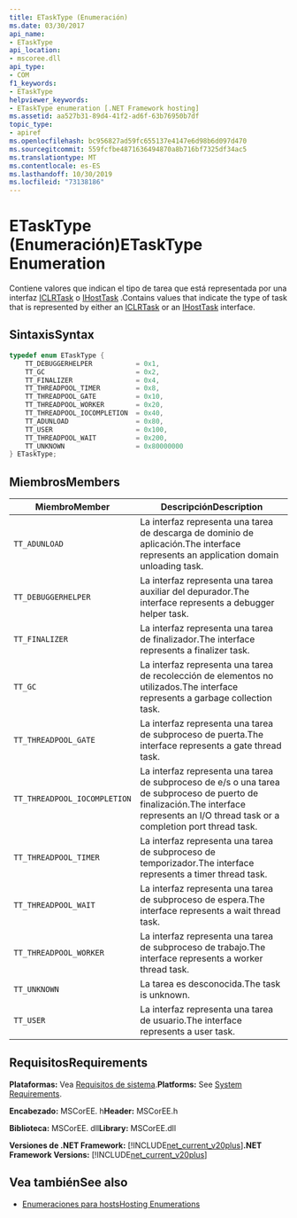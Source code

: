 ```yaml
---
title: ETaskType (Enumeración)
ms.date: 03/30/2017
api_name:
- ETaskType
api_location:
- mscoree.dll
api_type:
- COM
f1_keywords:
- ETaskType
helpviewer_keywords:
- ETaskType enumeration [.NET Framework hosting]
ms.assetid: aa527b31-89d4-41f2-ad6f-63b76950b7df
topic_type:
- apiref
ms.openlocfilehash: bc956827ad59fc655137e4147e6d98b6d097d470
ms.sourcegitcommit: 559fcfbe4871636494870a8b716bf7325df34ac5
ms.translationtype: MT
ms.contentlocale: es-ES
ms.lasthandoff: 10/30/2019
ms.locfileid: "73138186"
---
```

# <a name="etasktype-enumeration"></a><span data-ttu-id="056aa-102">ETaskType (Enumeración)</span><span class="sxs-lookup"><span data-stu-id="056aa-102">ETaskType Enumeration</span></span>
<span data-ttu-id="056aa-103">Contiene valores que indican el tipo de tarea que está representada por una interfaz [ICLRTask](../../../../docs/framework/unmanaged-api/hosting/iclrtask-interface.md) o [IHostTask](../../../../docs/framework/unmanaged-api/hosting/ihosttask-interface.md) .</span><span class="sxs-lookup"><span data-stu-id="056aa-103">Contains values that indicate the type of task that is represented by either an [ICLRTask](../../../../docs/framework/unmanaged-api/hosting/iclrtask-interface.md) or an [IHostTask](../../../../docs/framework/unmanaged-api/hosting/ihosttask-interface.md) interface.</span></span>  
  
## <a name="syntax"></a><span data-ttu-id="056aa-104">Sintaxis</span><span class="sxs-lookup"><span data-stu-id="056aa-104">Syntax</span></span>  
  
```cpp  
typedef enum ETaskType {  
    TT_DEBUGGERHELPER           = 0x1,  
    TT_GC                       = 0x2,  
    TT_FINALIZER                = 0x4,  
    TT_THREADPOOL_TIMER         = 0x8,  
    TT_THREADPOOL_GATE          = 0x10,  
    TT_THREADPOOL_WORKER        = 0x20,  
    TT_THREADPOOL_IOCOMPLETION  = 0x40,  
    TT_ADUNLOAD                 = 0x80,  
    TT_USER                     = 0x100,  
    TT_THREADPOOL_WAIT          = 0x200,  
    TT_UNKNOWN                  = 0x80000000  
} ETaskType;  
```  
  
## <a name="members"></a><span data-ttu-id="056aa-105">Miembros</span><span class="sxs-lookup"><span data-stu-id="056aa-105">Members</span></span>  
  
|<span data-ttu-id="056aa-106">Miembro</span><span class="sxs-lookup"><span data-stu-id="056aa-106">Member</span></span>|<span data-ttu-id="056aa-107">Descripción</span><span class="sxs-lookup"><span data-stu-id="056aa-107">Description</span></span>|  
|------------|-----------------|  
|`TT_ADUNLOAD`|<span data-ttu-id="056aa-108">La interfaz representa una tarea de descarga de dominio de aplicación.</span><span class="sxs-lookup"><span data-stu-id="056aa-108">The interface represents an application domain unloading task.</span></span>|  
|`TT_DEBUGGERHELPER`|<span data-ttu-id="056aa-109">La interfaz representa una tarea auxiliar del depurador.</span><span class="sxs-lookup"><span data-stu-id="056aa-109">The interface represents a debugger helper task.</span></span>|  
|`TT_FINALIZER`|<span data-ttu-id="056aa-110">La interfaz representa una tarea de finalizador.</span><span class="sxs-lookup"><span data-stu-id="056aa-110">The interface represents a finalizer task.</span></span>|  
|`TT_GC`|<span data-ttu-id="056aa-111">La interfaz representa una tarea de recolección de elementos no utilizados.</span><span class="sxs-lookup"><span data-stu-id="056aa-111">The interface represents a garbage collection task.</span></span>|  
|`TT_THREADPOOL_GATE`|<span data-ttu-id="056aa-112">La interfaz representa una tarea de subproceso de puerta.</span><span class="sxs-lookup"><span data-stu-id="056aa-112">The interface represents a gate thread task.</span></span>|  
|`TT_THREADPOOL_IOCOMPLETION`|<span data-ttu-id="056aa-113">La interfaz representa una tarea de subproceso de e/s o una tarea de subproceso de puerto de finalización.</span><span class="sxs-lookup"><span data-stu-id="056aa-113">The interface represents an I/O thread task or a completion port thread task.</span></span>|  
|`TT_THREADPOOL_TIMER`|<span data-ttu-id="056aa-114">La interfaz representa una tarea de subproceso de temporizador.</span><span class="sxs-lookup"><span data-stu-id="056aa-114">The interface represents a timer thread task.</span></span>|  
|`TT_THREADPOOL_WAIT`|<span data-ttu-id="056aa-115">La interfaz representa una tarea de subproceso de espera.</span><span class="sxs-lookup"><span data-stu-id="056aa-115">The interface represents a wait thread task.</span></span>|  
|`TT_THREADPOOL_WORKER`|<span data-ttu-id="056aa-116">La interfaz representa una tarea de subproceso de trabajo.</span><span class="sxs-lookup"><span data-stu-id="056aa-116">The interface represents a worker thread task.</span></span>|  
|`TT_UNKNOWN`|<span data-ttu-id="056aa-117">La tarea es desconocida.</span><span class="sxs-lookup"><span data-stu-id="056aa-117">The task is unknown.</span></span>|  
|`TT_USER`|<span data-ttu-id="056aa-118">La interfaz representa una tarea de usuario.</span><span class="sxs-lookup"><span data-stu-id="056aa-118">The interface represents a user task.</span></span>|  
  
## <a name="requirements"></a><span data-ttu-id="056aa-119">Requisitos</span><span class="sxs-lookup"><span data-stu-id="056aa-119">Requirements</span></span>  
 <span data-ttu-id="056aa-120">**Plataformas:** Vea [Requisitos de sistema](../../../../docs/framework/get-started/system-requirements.md).</span><span class="sxs-lookup"><span data-stu-id="056aa-120">**Platforms:** See [System Requirements](../../../../docs/framework/get-started/system-requirements.md).</span></span>  
  
 <span data-ttu-id="056aa-121">**Encabezado:** MSCorEE. h</span><span class="sxs-lookup"><span data-stu-id="056aa-121">**Header:** MSCorEE.h</span></span>  
  
 <span data-ttu-id="056aa-122">**Biblioteca:** MSCorEE. dll</span><span class="sxs-lookup"><span data-stu-id="056aa-122">**Library:** MSCorEE.dll</span></span>  
  
 <span data-ttu-id="056aa-123">**Versiones de .NET Framework:** [!INCLUDE[net_current_v20plus](../../../../includes/net-current-v20plus-md.md)]</span><span class="sxs-lookup"><span data-stu-id="056aa-123">**.NET Framework Versions:** [!INCLUDE[net_current_v20plus](../../../../includes/net-current-v20plus-md.md)]</span></span>  
  
## <a name="see-also"></a><span data-ttu-id="056aa-124">Vea también</span><span class="sxs-lookup"><span data-stu-id="056aa-124">See also</span></span>

- [<span data-ttu-id="056aa-125">Enumeraciones para hosts</span><span class="sxs-lookup"><span data-stu-id="056aa-125">Hosting Enumerations</span></span>](../../../../docs/framework/unmanaged-api/hosting/hosting-enumerations.md)

